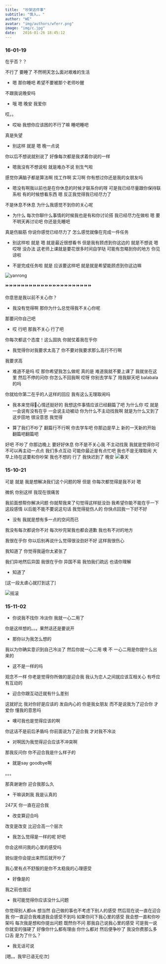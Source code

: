 ```yaml
---
title:  "吵架这件事"
subtitle: "慎入。。"
author: "WE"
avatar: "img/authors/wferr.png"
image: "img/c.jpg"
date:   2016-01-26 18:45:12
---
```


### 16-01-19 
在乎否？？

不行了 要睡了 不然明天怎么面对艰难的生活

* 嗯 那你睡吧 希望不要被那个老师吵醒

不跟我说晚安吗

* 哦 嗯 晚安 我爱你

哎。。

* 哎呦 我想你应该困的不行了嘛 睡吧睡吧

真是失望

* 别这样 就是 嗯 晚一点说

你以后不想说就别说了 好像每次都是我求着你说的一样

* 嗯我没有不想说啦 就是难办不说 别生气啦

感觉你满脑子都是算法啊 找工作啊 实习啊 你有想过你还是我的女朋友吗

* 嗯没有啊我以前也是在你休息的时候才联系你的呀 可是我已经尽量跟你保持联系啦 有的时候想看东西 嗯 反正我觉得我已经尽力了

不是休息不休息 为什么我感觉不到你的关心呢

* 为什么 每次你聊什么事情的时候我也是有和你讨论搭 我已经尽力在做啦 嗯 要不明天再讨论吧 你还是先睡吧

真是伤脑筋 你说你感觉已经尽力了 怎么感觉就像在完成一件任务

* 别这样啦 就是 嗯 就是最近很想看书 但是我有顾虑到你这边的 就是不想说 嗯 哎呀 没办法 这老师上课就是要花很多时间自学哒 可能有忽略到你的地方 你见谅啦

* 不是完成任务啦 就是 应该要这样吧 就是就是希望能顾虑到你这边嘛

![yanrong](img/w.jpg)

⏩⏩⏩⏩⏩⏩⏩⏩⏩⏩⏩⏩⏩⏩⏩⏩⏩⏩⏩⏩⏩⏩


你意思是我以前不关心你？

* 我没有觉得啊 那你为什么总觉得我不关心你呢

那要问你自己吧

* 哎 行吧 那我不关心 行了吧

你每次都这个态度！这么固执 你就仗着我在乎你

* 我觉得你对我要求太高了 你不要对我要求那么高行不行啊

我要求高

* 难道不是吗 哎 那你希望我怎么做呢 真的是 难道我就不要上课了 我就坐在这里 然后不停的问你 你怎么不回我啊 哎呀 你别去学车了 陪我聊天吧 balabala的吗

你就给你第二在乎的人这样的回应 我有这么无理取闹吗

* 我本来觉得🌃心情还挺好的 我想这件事情应该已经翻篇了吧 为什么你 哎 就是一会说有没有在乎 一会说主动被动 你为什么不主动找我啊 就是为什么又到了这步田地 很没意思 我觉得

* 算了我们不吵了 翻篇行不行啊 你去学车吧 你那边是早上 新的一天新的开始 翻篇吧翻篇吧

好吧 不吵了 你那边晚上 要好好休息 你不是不关心我 不主动找我 我就是觉得你可不可以再主动一点点 我们多点互动 可能你最近是有点忙吧 我也不是无理取闹 大早上待在这要和你吵架 我也不想的 行了 我快迟到了 晚安
![春天](img/m.jpg)

### 15-10-21

可是 就是 我是想解决我们这个问题的呀 但是 你每次都觉得是我不对 嗯

微帆 你别这样 我现在很痛苦

我前面想帮你解决问题 你就帮我来了句觉得这样挺没劲 我希望你能不能在乎一下这段感情 以后能不能不要说这句话 我觉得挺伤人的 你快点回我一下好不好

* 没有 我就是想有多一点的空间而已

我没有每次都说你不对 每次吵完架我也都会道歉 我也有不对的地方

我很在乎你 你以后别再说什么觉得很没劲好不好 这样我很伤心

我知道了 你觉得我逼你太紧张了

我们异地然后异国 我很在乎你 异国不易 我怕我们疏远 也请你理解

* 知道了

[这一段太虐心就打到这了]

![摇滚](img/l.jpg)

### 15-11-02

* 你说我不找你 冷淡你 我就一心二用了

你是这样想的。。。果然话还是要说开

* 那你以为我怎么想的

我以为你确实意识到自己冷淡了 然后你就一心二用 噢 不 一心二用是你提什么出来的

* 这不是一样的吗

观念不一样 你老是觉得你所做的是迎合我 我认为恋人之间就应该互相关心 有呼应 有互动的

* 迎合你跟互动迁就有什么差别

这就好比 我对你好是应该的 发自内心的 你是我女朋友 而不是说我为了迎合你 才爱你 懂我的意思吗

* 噢可我也是觉得应该的啊

你这话不是前后矛盾吗 你前面说为了迎合我 才对我不冷淡

* 对啊因为我觉得迎合应该不冲突啊

那我反问你 你不迎合我是什么样子的

* 就是say goodbye啊

。。。

那真谢谢你 迎合我那么久

* 干嘛讽刺我 我是认真的

247天 你一直在迎合我

* 改变算迎合吗

改变是改变 比迎合高一个层次

* 我怎么觉得是一样的呢 好吧

你会这样问我的心里的感受吗

貌似是你会提出来然后就开吵了

我心里有点不舒服的是你不太稳我的心理感受

* 好像是的

我之前也提过

* 我可能觉得你应该没什么问题

你觉得别人都ok 想当然 自己做的事也不考虑下别人的感受 然后现在说一直在迎合我 你一直迎合我难道我会感受不到吗 如果你问下我心里的感受 我会想一直和你吵架吗 每次我是想和你提出问题 既然你不问 那我自己说我心里的感受 可是我一说 你就变的强硬了 好像你什么都有理由 你什么都对 然后便争吵了 我没你费那么多口舌 是为了什么？

* 我无话可说

[嗯。。我早已语无伦次] 